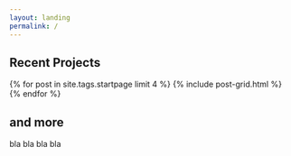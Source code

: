 ```yaml
---
layout: landing
permalink: /
---
```


## Recent Projects

<div class="wrap">
<div class="tiles">
{% for post in site.tags.startpage limit 4 %}
        {% include post-grid.html %}
{% endfor %}
</div><!-- /.tiles -->
</div>

## and more
bla bla
bla bla
